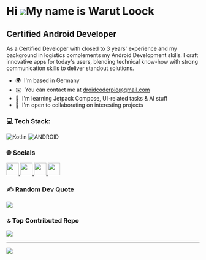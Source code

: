 # Hi ![](https://user-images.githubusercontent.com/18350557/176309783-0785949b-9127-417c-8b55-ab5a4333674e.gif)My name is Warut Loock

## Certified Android Developer

As a Certified Developer with closed to 3 years' experience and my background in logistics complements my Android Development skills. I craft innovative apps for today's users, blending technical know-how with strong communication skills to deliver standout solutions.

- 🌍  I'm based in Germany
- ✉️  You can contact me at [droidcoderpie@gmail.com](mailto:droidcoderpie@gmail.com)
- 🧠  I'm learning Jetpack Compose, UI-related tasks & AI stuff
- 🤝  I'm open to collaborating on interesting projects

### 💻 Tech Stack:
![Kotlin](https://img.shields.io/badge/kotlin-%230095D5.svg?style=for-the-badge&logo=kotlin&logoColor=white) ![ANDROID](https://img.shields.io/badge/android-%2320232a.svg?style=for-the-badge&logo=android&logoColor=%a4c639) 
                    
### 🌐 Socials
                  
<p align="left">
  <a href="https://www.github.com/DevLoock" target="_blank" rel="noreferrer">
    <picture>
      <source media="(prefers-color-scheme: dark)" srcset="https://raw.githubusercontent.com/danielcranney/readme-generator/main/public/icons/socials/github-dark.svg" />
      <source media="(prefers-color-scheme: light)" srcset="https://raw.githubusercontent.com/danielcranney/readme-generator/main/public/icons/socials/github.svg" />
      <img src="https://raw.githubusercontent.com/danielcranney/readme-generator/main/public/icons/socials/github.svg" width="32" height="32" />
    </picture>
  </a>
  <!-- Please replace 'undefined' with the correct link for the dark mode icon for Instagram and LinkedIn. -->
  <a href="http://www.instagram.com/warut_loock" target="_blank" rel="noreferrer">
    <img src="https://raw.githubusercontent.com/danielcranney/readme-generator/main/public/icons/socials/instagram.svg" width="32" height="32" />
  </a>
  <a href="https://www.linkedin.com/in/warut-loock-67b315228" target="_blank" rel="noreferrer">
    <img src="https://raw.githubusercontent.com/danielcranney/readme-generator/main/public/icons/socials/linkedin.svg" width="32" height="32" />
  </a>
  <a href="https://www.youtube.com/@devloock" target="_blank" rel="noreferrer">
    <img src="https://raw.githubusercontent.com/danielcranney/readme-generator/main/public/icons/socials/youtube.svg" width="32" height="32" />
  </a>
</p>


### ✍️ Random Dev Quote
![](https://quotes-github-readme.vercel.app/api?type=horizontal&theme=merko)

### 🔝 Top Contributed Repo
![](https://github-contributor-stats.vercel.app/api?username=DevLoock&limit=5&theme=dark&combine_all_yearly_contributions=true)

---
[![](https://visitcount.itsvg.in/api?id=DevLoock&icon=3&color=8)](https://visitcount.itsvg.in)

<!-- Proudly created with GPRM ( https://gprm.itsvg.in ) -->
